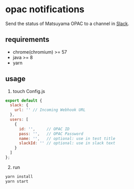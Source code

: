 # opac notifications
Send the status of Matsuyama OPAC to a channel in [Slack](https://slack.com).

## requirements
* chrome(chromium) >= 57
* java >= 8
* yarn

## usage
1. touch Config.js
```javascript
export default {
  slack: {
    url: '' // Incoming Webhook URL
  },
  users: [
    {
      id: '',     // OPAC ID
      pass: '',   // OPAC Password
      name: '',   // optional: use in test title
      slackId: '' // optional: use in slack text
    }
  ]
};
```

2. run
```bash
yarn install
yarn start
```
